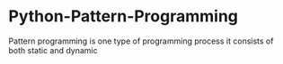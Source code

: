 # Python-Pattern-Programming
Pattern programming is one type of programming process it consists of both static and dynamic
